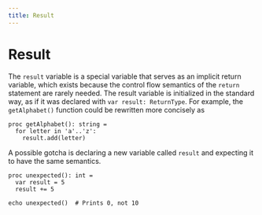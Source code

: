 ```yaml
---
title: Result
---
```

# Result

The `result` variable is a special variable that serves as an implicit return variable, which exists because the control flow semantics of the `return` statement are rarely needed. The result variable is initialized in the standard way, as if it was declared with `var result: ReturnType`. For example, the `getAlphabet()` function could be rewritten more concisely as

``` nimrod
proc getAlphabet(): string =
  for letter in 'a'..'z':
    result.add(letter)
```

A possible gotcha is declaring a new variable called `result` and expecting it to have the same semantics.

``` nimrod
proc unexpected(): int =
  var result = 5
  result += 5

echo unexpected()  # Prints 0, not 10
```
